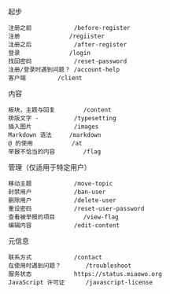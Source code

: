 起步

    注册之前 			/before-register
    注册     			/regiister
    注册之后 			/after-register
    登录     			/login
    找回密码			/reset-password
    注册/登录时遇到问题？	/account-help
    客户端			/client

内容

    板块，主题与回复		/content
    排版文字 -			/typesetting
    插入图片			/images
    Markdown 语法		/markdown
    @ 的使用			/at
    举报不恰当的内容		/flag

管理（仅适用于特定用户）

    移动主题			/move-topic
    封禁用户			/ban-user
    删除用户			/delete-user
    重设密码			/reset-user-password
    查看被举报的项目		/view-flag
    编辑内容			/edit-content

元信息

    联系方式			/contact
    在使用时遇到问题？		/troubleshoot
    服务状态			https://status.miaowo.org
    JavaScript 许可证		/javascript-license


